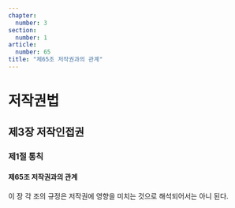 ```yaml
---
chapter:
  number: 3
section:
  number: 1
article:
  number: 65
title: "제65조 저작권과의 관계"
---
```

# 저작권법

## 제3장 저작인접권

### 제1절 통칙

#### 제65조 저작권과의 관계

이 장 각 조의 규정은 저작권에 영향을 미치는 것으로 해석되어서는 아니 된다.
